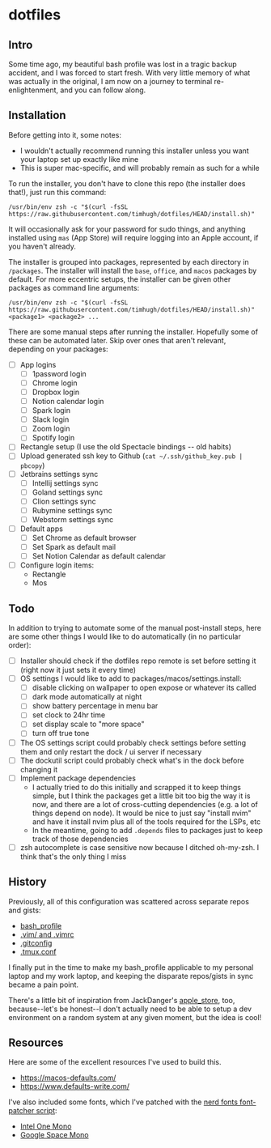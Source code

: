 # dotfiles

## Intro

Some time ago, my beautiful bash profile was lost in a tragic backup accident, and I was forced to start fresh. With very little memory of what was actually in the original, I am now on a journey to terminal re-enlightenment, and you can follow along.

## Installation

Before getting into it, some notes:

- I wouldn't actually recommend running this installer unless you want your laptop set up exactly like mine
- This is super mac-specific, and will probably remain as such for a while

To run the installer, you don't have to clone this repo (the installer does that!), just run this command:

```
/usr/bin/env zsh -c "$(curl -fsSL https://raw.githubusercontent.com/timhugh/dotfiles/HEAD/install.sh)"
```

It will occasionally ask for your password for sudo things, and anything installed using `mas` (App Store) will require logging into an Apple account, if you haven't already.

The installer is grouped into packages, represented by each directory in `/packages`. The installer will install the `base`, `office`, and `macos` packages by default. For more eccentric setups, the installer can be given other packages as command line arguments: 

```
/usr/bin/env zsh -c "$(curl -fsSL https://raw.githubusercontent.com/timhugh/dotfiles/HEAD/install.sh)" <package1> <package2> ...
```

There are some manual steps after running the installer. Hopefully some of these can be automated later. Skip over ones that aren't relevant, depending on your packages:

- [ ] App logins
  - [ ] 1password login
  - [ ] Chrome login
  - [ ] Dropbox login
  - [ ] Notion calendar login
  - [ ] Spark login
  - [ ] Slack login
  - [ ] Zoom login
  - [ ] Spotify login
- [ ] Rectangle setup (I use the old Spectacle bindings -- old habits)
- [ ] Upload generated ssh key to Github (`cat ~/.ssh/github_key.pub | pbcopy`)
- [ ] Jetbrains settings sync
  - [ ] Intellij settings sync
  - [ ] Goland settings sync
  - [ ] Clion settings sync
  - [ ] Rubymine settings sync
  - [ ] Webstorm settings sync
- [ ] Default apps
  - [ ] Set Chrome as default browser
  - [ ] Set Spark as default mail
  - [ ] Set Notion Calendar as default calendar
- [ ] Configure login items:
    - Rectangle
    - Mos

## Todo

In addition to trying to automate some of the manual post-install steps, here are some other things I would like to do automatically (in no particular order):

- [ ] Installer should check if the dotfiles repo remote is set before setting it (right now it just sets it every time)
- [ ] OS settings I would like to add to packages/macos/settings.install:
  - [ ] disable clicking on wallpaper to open expose or whatever its called
  - [ ] dark mode automatically at night
  - [ ] show battery percentage in menu bar
  - [ ] set clock to 24hr time
  - [ ] set display scale to "more space"
  - [ ] turn off true tone
- [ ] The OS settings script could probably check settings before setting them and only restart the dock / ui server if necessary
- [ ] The dockutil script could probably check what's in the dock before changing it
- [ ] Implement package dependencies
  - I actually tried to do this initially and scrapped it to keep things simple, but I think the packages get a little bit too big the way it is now, and there are a lot of cross-cutting dependencies (e.g. a lot of things depend on node). It would be nice to just say "install nvim" and have it install nvim plus all of the tools required for the LSPs, etc
  - In the meantime, going to add `.depends` files to packages just to keep track of those dependencies
- [ ] zsh autocomplete is case sensitive now because I ditched oh-my-zsh. I think that's the only thing I miss

## History

Previously, all of this configuration was scattered across separate repos and gists:

- [bash_profile](https://github.com/timhugh/bash_profile)
- [.vim/ and .vimrc](https://github.com/timhugh/vim)
- [.gitconfig](https://gist.github.com/timhugh/9b6303ffcc00fbc2b84a)
- [.tmux.conf](https://gist.github.com/timhugh/b39ae27a39c4d3aca4040b38b1e7f911)

I finally put in the time to make my bash_profile applicable to my personal laptop and my work laptop, and keeping the disparate repos/gists in sync became a pain point.

There's a little bit of inspiration from JackDanger's [apple_store](https://github.com/JackDanger/apple_store), too, because--let's be honest--I don't actually need to be able to setup a dev environment on a random system at any given moment, but the idea is cool!

## Resources

Here are some of the excellent resources I've used to build this.

- https://macos-defaults.com/
- https://www.defaults-write.com/

I've also included some fonts, which I've patched with the [nerd fonts font-patcher script](https://github.com/ryanoasis/nerd-fonts?tab=readme-ov-file#font-patcher):
- [Intel One Mono](https://github.com/intel/intel-one-mono)
- [Google Space Mono](https://fonts.google.com/specimen/Space+Mono)

